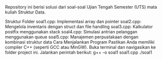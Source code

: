 Repository ini berisi solusi dari soal-soal Ujian Tengah Semester (UTS) mata kuliah Struktur Data.

Struktur Folder
soal1.cpp: Implementasi array dan pointer
soal2.cpp: Mengelola inventaris dengan struct dan file handling
soal3.cpp: Kalkulator postfix menggunakan stack
soal4.cpp: Simulasi antrian pelanggan menggunakan queue
soal5.cpp: Manajemen perpustakaan dengan kombinasi struktur data
Cara Menjalankan Program
Pastikan Anda memiliki compiler C++ (seperti GCC atau MinGW).
Buka terminal dan navigasikan ke folder project ini.
Jalankan perintah berikut:
g++ -o soal1 soal1.cpp
./soal1
